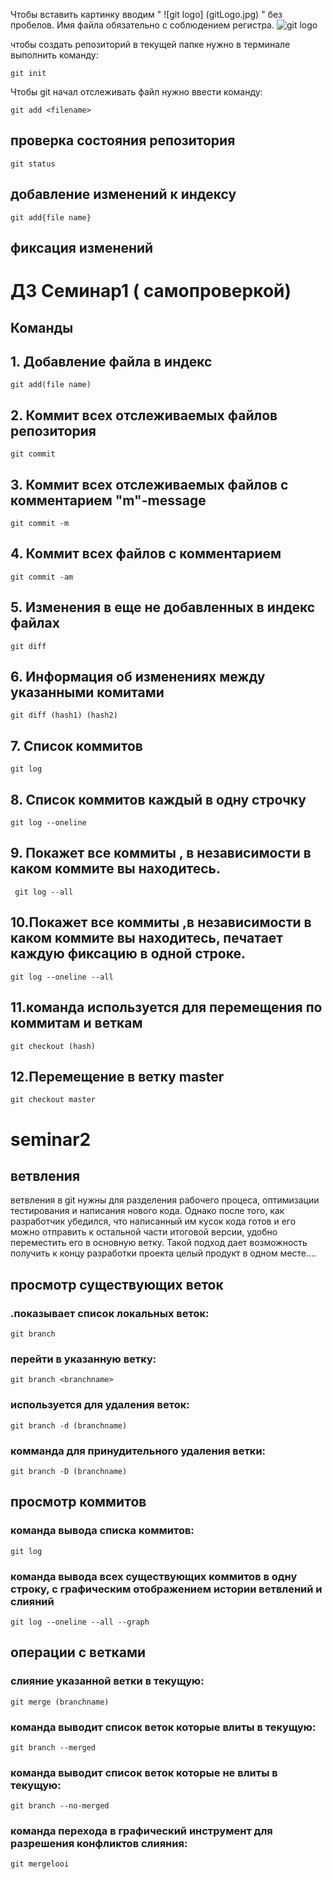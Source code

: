 Чтобы вставить картинку вводим " ![git logo] (gitLogo.jpg) " без пробелов. Имя файла обязательно с соблюдением регистра.
![git logo](gitLogo.jpg)

чтобы создать репозиторий в текущей папке нужно в терминале выполнить команду:

    git init 

Чтобы git начал отслеживать файл нужно ввести команду:

    git add <filename>

## проверка состояния репозитория

    git status

## добавление изменений к индексу
    git add{file name} 

## фиксация изменений

#  **ДЗ Семинар1** ( самопроверкой) 
## Команды
## 1. Добавление файла в индекс
    git add(file name) 
## 2. Коммит всех отслеживаемых файлов репозитория
    git commit
## 3. Коммит всех отслеживаемых файлов с комментарием "m"-message
    git commit -m
## 4. Коммит всех файлов с комментарием
    git commit -am 
## 5. Изменения в еще не добавленных в индекс файлах
    git diff
## 6. Информация об изменениях между указанными комитами
    git diff (hash1) (hash2)
## 7. Список коммитов
    git log
## 8. Список коммитов каждый в одну строчку
    git log --oneline
## 9. Покажет все коммиты , в независимости в каком коммите вы находитесь.
     git log --all
## 10.Покажет все коммиты ,в независимости в каком коммите вы находитесь, печатает каждую фиксацию в одной строке.

    git log --oneline --all

## 11.команда используется для перемещения по коммитам и веткам

    git checkout (hash) 
## 12.Перемещение в ветку master
    git checkout master

# seminar2

## ветвления

ветвления в git нужны для разделения рабочего процеса, оптимизации тестирования и написания нового кода. Однако после того, как разработчик убедился, что написанный им кусок кода готов и его можно отправить к остальной части итоговой версии, удобно переместить его в основную ветку. Такой подход дает возможность получить к концу разработки проекта целый продукт в одном месте....

## просмотр существующих веток

### .показывает список локальных веток:

    git branch

### перейти в указанную ветку:

    git branch <branchname>

### используется для удаления веток:

    git branch -d (branchname)

### комманда для принудительного удаления ветки:
    git branch -D (branchname)

## просмотр коммитов 

###  команда вывода списка коммитов:

    git log

### команда вывода всех существующих коммитов в одну строку, с графическим отображением истории ветвлений и слияний

    git log --oneline --all --graph

## операции с ветками

### слияние указанной ветки в текущую:

    git merge (branchname)

### команда выводит список веток которые влиты в текущую:

    git branch --merged

### команда выводит список веток которые не влиты в текущую:

    git branch --no-merged

### команда перехода в графический инструмент для разрешения конфликтов слияния:

    git mergelooi
